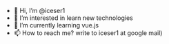 - 👋 Hi, I’m @iceser1
- 👀 I’m interested in learn new technologies 
- 🌱 I’m currently learning vue.js
- 📫 How to reach me? write to  iceser1 at google mail)


